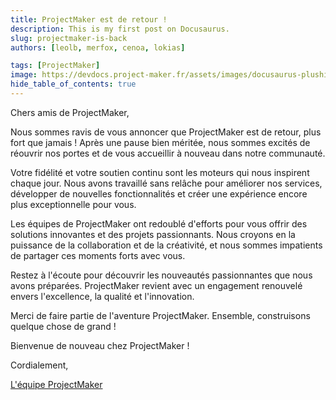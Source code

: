 ```yaml
---
title: ProjectMaker est de retour !
description: This is my first post on Docusaurus.
slug: projectmaker-is-back
authors: [leolb, merfox, cenoa, lokias]

tags: [ProjectMaker]
image: https://devdocs.project-maker.fr/assets/images/docusaurus-plushie-banner-a60f7593abca1e3eef26a9afa244e4fb.jpeg
hide_table_of_contents: true
---
```


Chers amis de ProjectMaker,

Nous sommes ravis de vous annoncer que ProjectMaker est de retour, plus fort que jamais ! Après une pause bien méritée, nous sommes excités de réouvrir nos portes et de vous accueillir à nouveau dans notre communauté.

<!-- truncate -->

Votre fidélité et votre soutien continu sont les moteurs qui nous inspirent chaque jour. Nous avons travaillé sans relâche pour améliorer nos services, développer de nouvelles fonctionnalités et créer une expérience encore plus exceptionnelle pour vous.

Les équipes de ProjectMaker ont redoublé d'efforts pour vous offrir des solutions innovantes et des projets passionnants. Nous croyons en la puissance de la collaboration et de la créativité, et nous sommes impatients de partager ces moments forts avec vous.

Restez à l'écoute pour découvrir les nouveautés passionnantes que nous avons préparées. ProjectMaker revient avec un engagement renouvelé envers l'excellence, la qualité et l'innovation.

Merci de faire partie de l'aventure ProjectMaker. Ensemble, construisons quelque chose de grand !

Bienvenue de nouveau chez ProjectMaker !

Cordialement,

[L'équipe ProjectMaker](../docs/team)